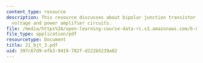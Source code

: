 ```yaml
---
content_type: resource
description: This resource discusses about bipolar junction transistor circuits and
  voltage and power amplifier circuits.
file: /media/https%3A/open-learning-course-data-rc.s3.amazonaws.com/6-071j-introduction-to-electronics-signals-and-measurement-spring-2006/397c67d9efb39419782fd222b5239a82_21_bjt_3.pdf
file_type: application/pdf
resourcetype: Document
title: 21_bjt_3.pdf
uid: 397c67d9-efb3-9419-782f-d222b5239a82
---
```

